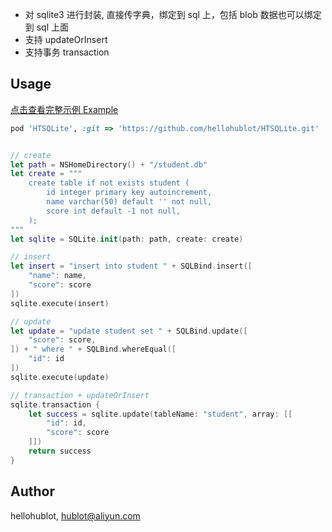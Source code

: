 - 对 sqlite3 进行封装, 直接传字典，绑定到 sql 上，包括 blob 数据也可以绑定到 sql 上面
- 支持 updateOrInsert
- 支持事务 transaction

## Usage

[点击查看完整示例 Example](./Example/HTSQLiteExample/HTDataManager.swift)

```ruby
pod 'HTSQLite', :git => 'https://github.com/hellohublot/HTSQLite.git'
```
```swift

// create
let path = NSHomeDirectory() + "/student.db"
let create = """
    create table if not exists student (
        id integer primary key autoincrement,
        name varchar(50) default '' not null,
        score int default -1 not null,
    );
"""
let sqlite = SQLite.init(path: path, create: create)

// insert
let insert = "insert into student " + SQLBind.insert([
    "name": name,
    "score": score
])
sqlite.execute(insert)

// update
let update = "update student set " + SQLBind.update([
    "score": score,
]) + " where " + SQLBind.whereEqual([
    "id": id
])
sqlite.execute(update)

// transaction + updateOrInsert
sqlite.transaction {
    let success = sqlite.update(tableName: "student", array: [[
        "id": id,
        "score": score
    ]])
    return success
}


```

## Author

hellohublot, hublot@aliyun.com
